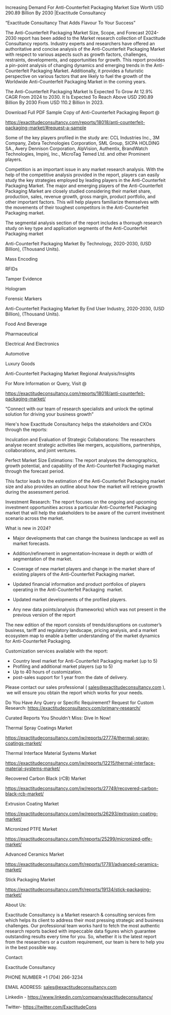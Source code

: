 Increasing Demand For Anti-Counterfeit Packaging Market Size Worth USD 290.89 Billion By 2030 |Exactitude Consultancy

“Exactitude Consultancy That Adds Flavour To Your Success”

The Anti-Counterfeit Packaging Market Size, Scope, and Forecast 2024-2030 report has been added to the Market research collection of Exactitude Consultancy reports. Industry experts and researchers have offered an authoritative and concise analysis of the Anti-Counterfeit Packaging Market with respect to various aspects such as growth factors, challenges, restraints, developments, and opportunities for growth. This report provides a pin-point analysis of changing dynamics and emerging trends in the Anti-Counterfeit Packaging Market. Additionally, it provides a futuristic perspective on various factors that are likely to fuel the growth of the Worldwide Anti-Counterfeit Packaging Market in the coming years.

The Anti-Counterfeit Packaging Market Is Expected To Grow At 12.9% CAGR From 2024 to 2030. It Is Expected To Reach Above USD 290.89 Billion By 2030 From USD 110.2 Billion In 2023.

Download Full PDF Sample Copy of Anti-Counterfeit Packaging Report @

https://exactitudeconsultancy.com/reports/18018/anti-counterfeit-packaging-market/#request-a-sample

Some of the key players profiled in the study are: CCL Industries Inc., 3M Company, Zebra Technologies Corporation, SML Group, SICPA HOLDING SA., Avery Dennison Corporation, AlpVision, Authentix, BrandWatch Technologies, Impinj, Inc., MicroTag Temed Ltd. and other Prominent players.

Competition is an important issue in any market research analysis. With the help of the competitive analysis provided in the report, players can easily study the key strategies employed by leading players in the Anti-Counterfeit Packaging Market. The major and emerging players of the Anti-Counterfeit Packaging Market are closely studied considering their market share, production, sales, revenue growth, gross margin, product portfolio, and other important factors. This will help players familiarize themselves with the movements of their toughest competitors in the Anti-Counterfeit Packaging market.

The segmental analysis section of the report includes a thorough research study on key type and application segments of the Anti-Counterfeit Packaging market

Anti-Counterfeit Packaging Market By Technology, 2020-2030, (USD Billion), (Thousand Units).

Mass Encoding

RFIDs

Tamper Evidence

Hologram

Forensic Markers

Anti-Counterfeit Packaging Market By End User Industry, 2020-2030, (USD Billion), (Thousand Units).

Food And Beverage

Pharmaceutical

Electrical And Electronics

Automotive

Luxury Goods

Anti-Counterfeit Packaging Market Regional Analysis/Insights

For More Information or Query, Visit @

https://exactitudeconsultancy.com/reports/18018/anti-counterfeit-packaging-market/

“Connect with our team of research specialists and unlock the optimal solution for driving your business growth”

Here's how Exactitude Consultancy helps the stakeholders and CXOs through the reports:

Inculcation and Evaluation of Strategic Collaborations: The researchers analyse recent strategic activities like mergers, acquisitions, partnerships, collaborations, and joint ventures.

Perfect Market Size Estimations: The report analyses the demographics, growth potential, and capability of the Anti-Counterfeit Packaging market through the forecast period.

This factor leads to the estimation of the Anti-Counterfeit Packaging market size and also provides an outline about how the market will retrieve growth during the assessment period.

Investment Research: The report focuses on the ongoing and upcoming investment opportunities across a particular Anti-Counterfeit Packaging market that will help the stakeholders to be aware of the current investment scenario across the market.

What is new in 2024?

- Major developments that can change the business landscape as well as market forecasts.

- Addition/refinement in segmentation–Increase in depth or width of segmentation of the market.

- Coverage of new market players and change in the market share of existing players of the Anti-Counterfeit Packaging market.

- Updated financial information and product portfolios of players operating in the Anti-Counterfeit Packaging  market.

- Updated market developments of the profiled players.

- Any new data points/analysis (frameworks) which was not present in the previous version of the report

The new edition of the report consists of trends/disruptions on customer’s business, tariff and regulatory landscape, pricing analysis, and a market ecosystem map to enable a better understanding of the market dynamics for Anti-Counterfeit Packaging.

Customization services available with the report:

- Country level market for Anti-Counterfeit Packaging market (up to 5)
- Profiling and additional market players (up to 5)
- Up to 40 hours of customization.
- post-sales support for 1 year from the date of delivery.

Please contact our sales professional ( sales@exactitudeconsultancy.com ),  we will ensure you obtain the report which works for your needs.

Do You Have Any Query or Specific Requirement? Request for Custom Research: https://exactitudeconsultancy.com/primary-research/

Curated Reports You Shouldn't Miss: Dive In Now!

Thermal Spray Coatings Market

https://exactitudeconsultancy.com/iw/reports/27774/thermal-spray-coatings-market/

Thermal Interface Material Systems Market

https://exactitudeconsultancy.com/iw/reports/12215/thermal-interface-material-systems-market/

Recovered Carbon Black (rCB) Market

https://exactitudeconsultancy.com/iw/reports/27749/recovered-carbon-black-rcb-market/

Extrusion Coating Market

https://exactitudeconsultancy.com/iw/reports/26293/extrusion-coating-market/

Micronized PTFE Market

https://exactitudeconsultancy.com/fr/reports/25299/micronized-ptfe-market/

Advanced Ceramics Market

https://exactitudeconsultancy.com/fr/reports/17781/advanced-ceramics-market/

Stick Packaging Market

https://exactitudeconsultancy.com/fr/reports/19134/stick-packaging-market/

About Us:

Exactitude Consultancy is a Market research & consulting services firm which helps its client to address their most pressing strategic and business challenges. Our professional team works hard to fetch the most authentic research reports backed with impeccable data figures which guarantee outstanding results every time for you. So, whether it is the latest report from the researchers or a custom requirement, our team is here to help you in the best possible way.

Contact:

Exactitude Consultancy

PHONE NUMBER +1 (704) 266-3234

EMAIL ADDRESS: sales@exactitudeconsultancy.com

Linkedin - https://www.linkedin.com/company/exactitudeconsultancy/

Twitter- https://twitter.com/ExactitudeCons



